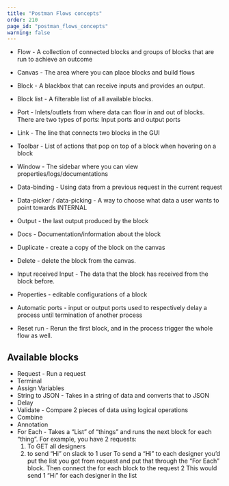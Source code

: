 ```yaml
---
title: "Postman Flows concepts"
order: 210
page_id: "postman_flows_concepts"
warning: false
---
```


<!--TODO: intro -->

<!-- TODO: not in any order yet. Also, table, list, or subheads? -->

* Flow - A collection of connected blocks and groups of blocks that are run to achieve an outcome
* Canvas - The area where you can place blocks and build flows
* Block - A blackbox that can receive inputs and provides an output.
* Block list - A filterable list of all available blocks.
* Port - Inlets/outlets from where data can flow in and out of blocks.
There are two types of ports: Input ports and output ports
* Link - The line that connects two blocks in the GUI

* Toolbar - List of actions that pop on top of a block when hovering on a block
* Window - The sidebar where you can view properties/logs/documentations
* Data-binding - Using data from a previous request in the current request
* Data-picker / data-picking - A way to choose what data a user wants to point towards INTERNAL
* Output - the last output produced by the block
* Docs - Documentation/information about the block
* Duplicate - create a copy of the block on the canvas
* Delete - delete the block from the canvas.
* Input received Input - The data that the block has received from the block before.
* Properties - editable configurations of a block
* Automatic ports - input or output ports used to respectively delay a process until termination of another process
* Reset run - Rerun the first block, and in the process trigger the whole flow as well.

## Available blocks

* Request - Run a request
* Terminal
* Assign Variables
* String to JSON - Takes in a string of data and converts that to JSON
* Delay
* Validate - Compare 2 pieces of data using logical operations
* Combine
* Annotation
* For Each - Takes a “List” of “things” and runs the next block for each “thing”.
    For example, you have 2 requests:
    1. To GET all designers
    1. to send “Hi” on slack to 1 user
    To send a “Hi” to each designer you’d put the list you got from request and put that through the “For Each” block. Then connect the for each block to the request 2
    This would send 1 “Hi” for each designer in the list
